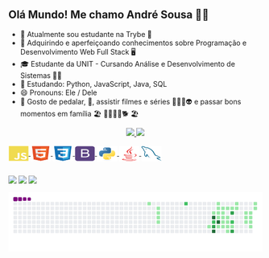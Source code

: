 ## Olá Mundo! Me chamo André Sousa 🙋‍♂️

- 🔭 Atualmente sou estudante na Trybe 🧠
- 🌱 Adquirindo e aperfeiçoando conhecimentos sobre Programação e Desenvolvimento Web Full Stack 🖥️
- 🎓 Estudante da UNIT - Cursando Análise e Desenvolvimento de Sistemas 👨‍🎓
- 🤔 Estudando: Python, JavaScript, Java, SQL
- 😄 Pronouns: Ele / Dele
- 🚵 Gosto de pedalar, 🚴, assistir filmes e séries 🧙‍♂🧛👽 e passar bons momentos em família 🏖 👨‍👩‍👧‍👧🐕 🏖️
<div align="center">
  <a href="https://github.com/dedojs">
  <img height="150em" src="https://github-readme-stats.vercel.app/api?username=dedojs&show_icons=true&theme=dark&include_all_commits=true&count_private=true"/>
  <img height="150em" src="https://github-readme-stats.vercel.app/api/top-langs/?username=dedojs&layout=compact&langs_count=7&theme=dark"/>
</div>
  
<div style="display: inline_block"><br>
  <img align="center" height="30" width="40" src="https://raw.githubusercontent.com/devicons/devicon/master/icons/javascript/javascript-plain.svg">
  <img align="center" height="30" width="40" src="https://raw.githubusercontent.com/devicons/devicon/master/icons/html5/html5-original.svg">
  <img align="center" height="30" width="40" src="https://raw.githubusercontent.com/devicons/devicon/master/icons/css3/css3-original.svg">
  <img align="center" height="30" width="40" src="https://github.com/devicons/devicon/blob/master/icons/bootstrap/bootstrap-plain.svg">
  <img align="center" height="30" width="40" src="https://raw.githubusercontent.com/devicons/devicon/master/icons/python/python-original.svg">
  <img align="center" height="30" width="40" src="https://raw.githubusercontent.com/devicons/devicon/master/icons/java/java-plain.svg">
  <img align="center" height="30" width="40" src="https://github.com/devicons/devicon/blob/master/icons/mysql/mysql-plain.svg">
  
</div>
  
  ##
 
<div> 
  <a href="https://instagram.com/xandresousax" target="_blank"><img src="https://img.shields.io/badge/-Instagram-%23E4405F?style=for-the-badge&logo=instagram&logoColor=white" target="_blank"></a>
  <a href = "mailto:xandresousax@gmail.com"><img src="https://img.shields.io/badge/Gmail-D14836?style=for-the-badge&logo=gmail&logoColor=white"></a>
  <a href="https://www.linkedin.com/in/andre-luis-sousa" target="_blank"><img src="https://img.shields.io/badge/-LinkedIn-%230077B5?style=for-the-badge&logo=linkedin&logoColor=white" target="_blank"></a> 
 
  ![snake gif](https://github.com/dedojs/dedojs/blob/output/github-contribution-grid-snake.gif)
 
</div>

